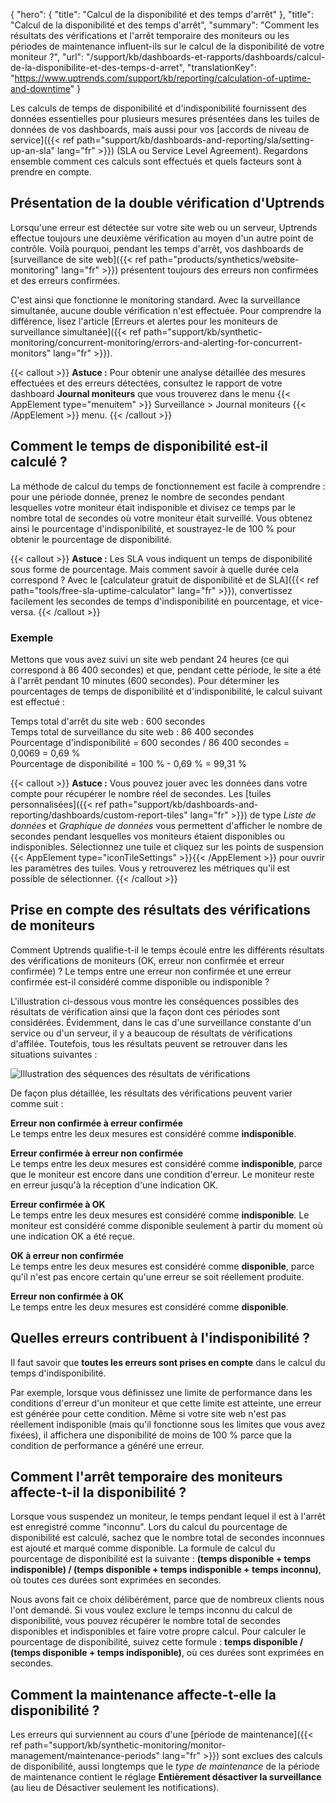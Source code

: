 {
  "hero": {
    "title": "Calcul de la disponibilité et des temps d'arrêt"
  },
  "title": "Calcul de la disponibilité et des temps d'arrêt",
"summary": "Comment les résultats des vérifications et l'arrêt temporaire des moniteurs ou les périodes de maintenance influent-ils sur le calcul de la disponibilité de votre moniteur ?",
"url": "/support/kb/dashboards-et-rapports/dashboards/calcul-de-la-disponibilite-et-des-temps-d-arret",
  "translationKey": "https://www.uptrends.com/support/kb/reporting/calculation-of-uptime-and-downtime"
}

Les calculs de temps de disponibilité et d'indisponibilité fournissent des données essentielles pour plusieurs mesures présentées dans les tuiles de données de vos dashboards, mais aussi pour vos [accords de niveau de service]({{< ref path="support/kb/dashboards-and-reporting/sla/setting-up-an-sla" lang="fr" >}}) (SLA ou Service Level Agreement). Regardons ensemble comment ces calculs sont effectués et quels facteurs sont à prendre en compte.
## Présentation de la double vérification d'Uptrends

Lorsqu'une erreur est détectée sur votre site web ou un serveur, Uptrends effectue toujours une deuxième vérification au moyen d'un autre point de contrôle. Voilà pourquoi, pendant les temps d'arrêt, vos dashboards de [surveillance de site web]({{< ref path="products/synthetics/website-monitoring" lang="fr" >}}) présentent toujours des erreurs non confirmées et des erreurs confirmées.

C'est ainsi que fonctionne le monitoring standard. Avec la surveillance simultanée, aucune double vérification n'est effectuée. Pour comprendre la différence, lisez l'article [Erreurs et alertes pour les moniteurs de surveillance simultanée]({{< ref path="support/kb/synthetic-monitoring/concurrent-monitoring/errors-and-alerting-for-concurrent-monitors" lang="fr" >}}).

{{< callout >}}
**Astuce :** Pour obtenir une analyse détaillée des mesures effectuées et des erreurs détectées, consultez le rapport de votre dashboard **Journal moniteurs** que vous trouverez dans le menu {{< AppElement type="menuitem" >}} Surveillance > Journal moniteurs {{< /AppElement >}} menu.
{{< /callout >}}

## Comment le temps de disponibilité est-il calculé ?

La méthode de calcul du temps de fonctionnement est facile à comprendre : pour une période donnée, prenez le nombre de secondes pendant lesquelles votre moniteur était indisponible et divisez ce temps par le nombre total de secondes où votre moniteur était surveillé. Vous obtenez ainsi le pourcentage d'indisponibilité, et soustrayez-le de 100 % pour obtenir le pourcentage de disponibilité.

{{< callout >}}
**Astuce :** Les SLA vous indiquent un temps de disponibilité sous forme de pourcentage. Mais comment savoir à quelle durée cela correspond ? Avec le [calculateur gratuit de disponibilité et de SLA]({{< ref path="tools/free-sla-uptime-calculator" lang="fr" >}}), convertissez facilement les secondes de temps d'indisponibilité en pourcentage, et vice-versa.
{{< /callout >}}

### Exemple

Mettons que vous avez suivi un site web pendant 24 heures (ce qui correspond à 86 400 secondes) et que, pendant cette période, le site a été à l'arrêt pendant 10 minutes (600 secondes). Pour déterminer les pourcentages de temps de disponibilité et d'indisponibilité, le calcul suivant est effectué :

Temps total d'arrêt du site web : 600 secondes  
Temps total de surveillance du site web : 86 400 secondes  
Pourcentage d'indisponibilité = 600 secondes / 86 400 secondes = 0,0069 = 0,69 %  
Pourcentage de disponibilité = 100 % - 0,69 % = 99,31 %

{{< callout >}}
**Astuce :** Vous pouvez jouer avec les données dans votre compte pour récupérer le nombre réel de secondes. Les [tuiles personnalisées]({{< ref path="support/kb/dashboards-and-reporting/dashboards/custom-report-tiles" lang="fr" >}}) de type _Liste de données_ et _Graphique de données_ vous permettent d'afficher le nombre de secondes pendant lesquelles vos moniteurs étaient disponibles ou indisponibles. Sélectionnez une tuile et cliquez sur les points de suspension {{< AppElement type="iconTileSettings" >}}{{< /AppElement >}} pour ouvrir les paramètres des tuiles. Vous y retrouverez les métriques qu'il est possible de sélectionner.
{{< /callout >}}

## Prise en compte des résultats des vérifications de moniteurs

Comment Uptrends qualifie-t-il le temps écoulé entre les différents résultats des vérifications de moniteurs (OK, erreur non confirmée et erreur confirmée) ? Le temps entre une erreur non confirmée et une erreur confirmée est-il considéré comme disponible ou indisponible ?

L'illustration ci-dessous vous montre les conséquences possibles des résultats de vérification ainsi que la façon dont ces périodes sont considérées. Évidemment, dans le cas d'une surveillance constante d'un service ou d'un serveur, il y a beaucoup de résultats de vérifications d'affilée. Toutefois, tous les résultats peuvent se retrouver dans les situations suivantes :

![Illustration des séquences des résultats de vérifications](/img/content/uptime-calculation-min.svg)

De façon plus détaillée, les résultats des vérifications peuvent varier comme suit :

**Erreur non confirmée à erreur confirmée**  
Le temps entre les deux mesures est considéré comme **indisponible**.

**Erreur confirmée à erreur non confirmée**  
Le temps entre les deux mesures est considéré comme **indisponible**, parce que le moniteur est encore dans une condition d'erreur. Le moniteur reste en erreur jusqu'à la réception d'une indication OK.

**Erreur confirmée à OK**  
Le temps entre les deux mesures est considéré comme **indisponible**. Le moniteur est considéré comme disponible seulement à partir du moment où une indication OK a été reçue.

**OK à erreur non confirmée**   
Le temps entre les deux mesures est considéré comme **disponible**, parce qu'il n'est pas encore certain qu'une erreur se soit réellement produite.

**Erreur non confirmée à OK**  
Le temps entre les deux mesures est considéré comme **disponible**.

## Quelles erreurs contribuent à l'indisponibilité ?

Il faut savoir que **toutes les erreurs sont prises en compte** dans le calcul du temps d'indisponibilité.

Par exemple, lorsque vous définissez une limite de performance dans les conditions d'erreur d'un moniteur et que cette limite est atteinte, une erreur est générée pour cette condition. Même si votre site web n'est pas réellement indisponible (mais qu'il fonctionne sous les limites que vous avez fixées), il affichera une disponibilité de moins de 100 % parce que la condition de performance a généré une erreur.

## Comment l'arrêt temporaire des moniteurs affecte-t-il la disponibilité ?

Lorsque vous suspendez un moniteur, le temps pendant lequel il est à l'arrêt est enregistré comme "inconnu". Lors du calcul du pourcentage de disponibilité est calculé, sachez que le nombre total de secondes inconnues est ajouté et marqué comme disponible. La formule de calcul du pourcentage de disponibilité est la suivante : **(temps disponible + temps indisponible) / (temps disponible + temps indisponible + temps inconnu)**, où toutes ces durées sont exprimées en secondes.

Nous avons fait ce choix délibérément, parce que de nombreux clients nous l'ont demandé. Si vous voulez exclure le temps inconnu du calcul de disponibilité, vous pouvez récupérer le nombre total de secondes disponibles et indisponibles et faire votre propre calcul. Pour calculer le pourcentage de disponibilité, suivez cette formule : **temps disponible / (temps disponible + temps indisponible)**, où ces durées sont exprimées en secondes.

## Comment la maintenance affecte-t-elle la disponibilité ?

Les erreurs qui surviennent au cours d'une [période de maintenance]({{< ref path="support/kb/synthetic-monitoring/monitor-management/maintenance-periods" lang="fr" >}}) sont exclues des calculs de disponibilité, aussi longtemps que le *type de maintenance* de la période de maintenance contient le réglage **Entièrement désactiver la surveillance** (au lieu de Désactiver seulement les notifications).
